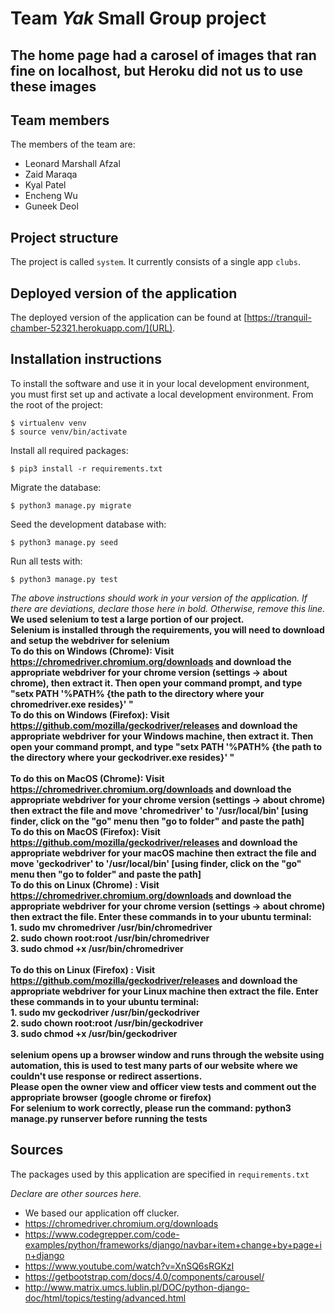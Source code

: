 # Team *Yak* Small Group project

## The home page had a carosel of images that ran fine on localhost, but Heroku did not us to use these images

## Team members
The members of the team are:
- Leonard Marshall Afzal
- Zaid Maraqa
- Kyal Patel
- Encheng Wu
- Guneek Deol

## Project structure
The project is called `system`.  It currently consists of a single app `clubs`.

## Deployed version of the application
The deployed version of the application can be found at [https://tranquil-chamber-52321.herokuapp.com/](URL).

## Installation instructions
To install the software and use it in your local development environment, you must first set up and activate a local development environment.  From the root of the project:

```
$ virtualenv venv
$ source venv/bin/activate
```

Install all required packages:

```
$ pip3 install -r requirements.txt
```

Migrate the database:

```
$ python3 manage.py migrate
```

Seed the development database with:

```
$ python3 manage.py seed
```

Run all tests with:
```
$ python3 manage.py test
```

*The above instructions should work in your version of the application.  If there are deviations, declare those here in bold.  Otherwise, remove this line.*
**We used selenium to test a large portion of our project.**
<br/>
**Selenium is installed through the requirements, you will need to download and setup the webdriver for selenium**
<br/>
**To do this on Windows (Chrome): Visit https://chromedriver.chromium.org/downloads and download the appropriate webdriver for your chrome version (settings -> about chrome), then extract it. Then open your command prompt, and type "setx PATH  '%PATH% {the path to the directory where your chromedriver.exe resides}' "**
<br/>
**To do this on Windows (Firefox): Visit https://github.com/mozilla/geckodriver/releases and download the appropriate webdriver for your Windows machine, then extract it. Then open your command prompt, and type "setx PATH  '%PATH% {the path to the directory where your geckodriver.exe resides}' "**<br/>
<br/>
**To do this on MacOS (Chrome): Visit https://chromedriver.chromium.org/downloads and download the appropriate webdriver for your chrome version (settings -> about chrome) then extract the file and move 'chromedriver' to '/usr/local/bin' [using finder, click on the "go" menu then "go to folder" and paste the path]**
<br/>
**To do this on MacOS (Firefox): Visit https://github.com/mozilla/geckodriver/releases and download the appropriate webdriver for your macOS machine  then extract the file and move 'geckodriver' to '/usr/local/bin' [using finder, click on the "go" menu then "go to folder" and paste the path]**
<br/>
**To do this on Linux (Chrome) : Visit https://chromedriver.chromium.org/downloads and download the appropriate webdriver for your chrome version (settings -> about chrome) then extract the file. Enter these commands in to your ubuntu terminal:**
<br/>
**1. sudo mv chromedriver /usr/bin/chromedriver** <br/>
**2. sudo chown root:root /usr/bin/chromedriver** <br/>
**3. sudo chmod +x /usr/bin/chromedriver**<br/>
<br/>
**To do this on Linux (Firefox) : Visit https://github.com/mozilla/geckodriver/releases and download the appropriate webdriver for your Linux machine then extract the file. Enter these commands in to your ubuntu terminal:**<br/>
**1. sudo mv geckodriver /usr/bin/geckodriver**<br/>
**2. sudo chown root:root /usr/bin/geckodriver**<br/>
**3. sudo chmod +x /usr/bin/geckodriver** <br/>
<br/>
**selenium opens up a browser window and runs through the website using automation, this is used to test many parts of our website where we couldn't use response or redirect assertions.**
<br/>
**Please open the owner view and officer view tests and comment out the appropriate browser
(google chrome or firefox)**
<br/>
**For selenium to work correctly, please run the command:
    python3 manage.py runserver
  before running the tests**

## Sources
The packages used by this application are specified in `requirements.txt`

*Declare are other sources here.*
- We based our application off clucker.
- https://chromedriver.chromium.org/downloads
- https://www.codegrepper.com/code-examples/python/frameworks/django/navbar+item+change+by+page+in+django
- https://www.youtube.com/watch?v=XnSQ6sRGKzI
- https://getbootstrap.com/docs/4.0/components/carousel/
- http://www.matrix.umcs.lublin.pl/DOC/python-django-doc/html/topics/testing/advanced.html
